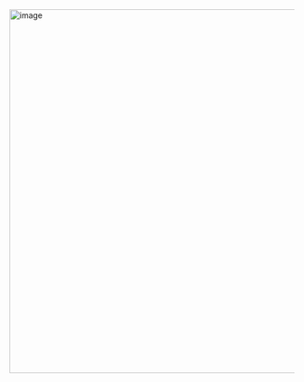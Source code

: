 <img width="643" alt="image" src="https://github.com/eugeniavuong/eugeniavuong/assets/79220690/9566465c-4a09-41ff-b8f9-1273537cff41">


<!--
**eugeniavuong/eugeniavuong** is a ✨ _special_ ✨ repository because its `README.md` (this file) appears on your GitHub profile.

Here are some ideas to get you started:

- 🔭 I’m currently working on ...
- 🌱 I’m currently learning ...
- 👯 I’m looking to collaborate on ...
- 🤔 I’m looking for help with ...
- 💬 Ask me about ...
- 📫 How to reach me: ...
- 😄 Pronouns: ...
- ⚡ Fun fact: ...
-->
